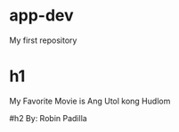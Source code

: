 # app-dev
My first repository

# h1
My Favorite Movie is Ang Utol kong Hudlom

#h2
By: Robin Padilla

